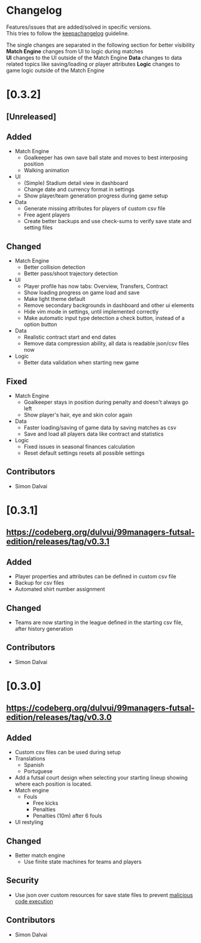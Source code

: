 <!--
SPDX-FileCopyrightText: 2023 Simon Dalvai <info@simondalvai.org>

SPDX-License-Identifier: CC0-1.0
-->

# Changelog
Features/issues that are added/solved in specific versions.  
This tries to follow the [keepachangelog](https://keepachangelog.com/en/1.1.0/) guideline.

The single changes are separated in the following section for better visibility  
**Match Engine** changes from UI to logic during matches  
**UI** changes to the UI outside of the Match Engine
**Data** changes to data related topics like saving/loading or player attributes
**Logic** changes to game logic outside of the Match Engine

# [0.3.2]
## [Unreleased]

## Added
- Match Engine
    - Goalkeeper has own save ball state and moves to best interposing position
    - Walking animation
- UI
    - (Simple) Stadium detail view in dashboard
    - Change date and currency format in settings
    - Show player/team generation progress during game setup
- Data
    - Generate missing attributes for players of custom csv file
    - Free agent players
    - Create better backups and use check-sums to verify save state and setting files

## Changed
- Match Engine
    - Better collision detection
    - Better pass/shoot trajectory detection
- UI
    - Player profile has now tabs: Overview, Transfers, Contract
    - Show loading progress on game load and save
    - Make light theme default
    - Remove secondary backgrounds in dashboard and other ui elements
    - Hide vim mode in settings, until implemented correctly
    - Make automatic input type detection a check button, instead of a option button
- Data
    - Realistic contract start and end dates
    - Remove data compression ability, all data is readable json/csv files now
- Logic
    - Better data validation when starting new game

## Fixed
- Match Engine
    - Goalkeeper stays in position during penalty and doesn't always go left
    - Show player's hair, eye and skin color again
- Data
    - Faster loading/saving of game data by saving matches as csv
    - Save and load all players data like contract and statistics
- Logic
    - Fixed issues in seasonal finances calculation
    - Reset default settings resets all possible settings

## Contributors
- Simon Dalvai

# [0.3.1]
## https://codeberg.org/dulvui/99managers-futsal-edition/releases/tag/v0.3.1

## Added
- Player properties and attributes can be defined in custom csv file
- Backup for csv files
- Automated shirt number assignment

## Changed
- Teams are now starting in the league defined in the starting csv file, after history generation

## Contributors
- Simon Dalvai

# [0.3.0]
## https://codeberg.org/dulvui/99managers-futsal-edition/releases/tag/v0.3.0

## Added
- Custom csv files can be used during setup
- Translations
    - Spanish
    - Portuguese
- Add a futsal court design when selecting your starting lineup showing where each position is located.
- Match engine
    - Fouls
        - Free kicks
        - Penalties
        - Penalties (10m) after 6 fouls
- UI restyling

## Changed
- Better match engine
    - Use finite state machines for teams and players

## Security
- Use json over custom resources for save state files to prevent [malicious code execution](https://github.com/godotengine/godot-proposals/issues/4925)

## Contributors
- Simon Dalvai

